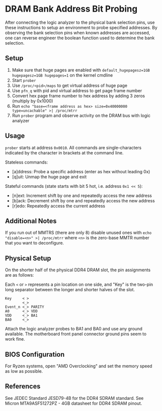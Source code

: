 # DRAM Bank Address Bit Probing
After connecting the logic analyzer to the physical bank selection pins, use
these instructions to setup an environment to probe specified addresses. By
observing the bank selection pins when known addresses are accessed, one can
reverse engineer the boolean function used to determine the bank selection.

## Setup
1. Make sure that huge pages are enabled with `default_hugepagesz=1GB hugepagesz=1GB hugepages=1` on the kernel cmdline
2. Start `prober`
3. Use `/proc/<pid>/maps` to get virtual address of huge page
4. Use `pfn_q` with pid and virtual address to get page frame number
5. Convert hex page frame number to hex address by adding 3 zeros (multiply by 0x1000)
6. Run `echo "base=<frame address as hex> size=0x40000000 type=uncachable" >| /proc/mtrr`
7. Run `prober` program and observe activity on the DRAM bus with logic analyzer

## Usage
`prober` starts at address `0x0010`. All commands are single-characters indicated by the
character in brackets at the command line.

Stateless commands:
- [a]ddress: Probe a specific address (enter as hex without leading 0x)
- [q]uit: Unmap the huge page and exit

Stateful commands (state starts with bit 5 hot, i.e. address `0x1 << 5`):
- [n]ext: Increment shift by one and repeatedly access the new address
- [b]ack: Decrement shift by one and repeatedly access the new address
- [r]edo: Repeatedly access the current address

## Additional Notes
If you run out of MMTRS (there are only 8) disable unused ones with
`echo "disable=<n>" >| /proc/mtrr` where `<n>` is the zero-base MMTR number
that you want to deconfigure.

## Physical Setup
On the shorter half of the physical DDR4 DRAM slot, the pin assignments are as
follows:

Each `<` or `>` represents a pin location on one side, and "Key" is the
two-pin long separator between the longer and shorter halves of the slot.

```      _
Key     < >
        <_>
Event_n <_> PARITY
A0      <_> VDD
VDD     <_> BA1
BA0     <_>
```

Attach the logic analyzer probes to BA1 and BA0 and use any ground available.
The motherboard front panel connector ground pins seem to work fine.

## BIOS Configuration
For Ryzen systems, open "AMD Overclocking" and set the memory speed as low as possible.

## References
See JEDEC Standard JESD79-4B for the DDR4 SDRAM standard.
See Micron MTA9ASF51272PZ - 4GB datasheet for DDR4 SDRAM pinout.
